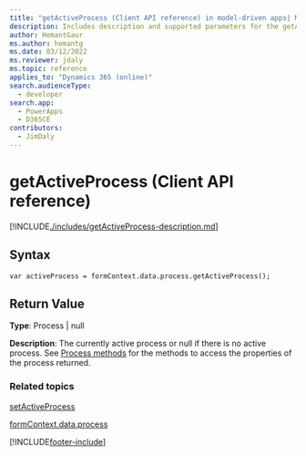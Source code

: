 ```yaml
---
title: "getActiveProcess (Client API reference) in model-driven apps| MicrosoftDocs"
description: Includes description and supported parameters for the getActiveProcess method.
author: HemantGaur
ms.author: hemantg
ms.date: 03/12/2022
ms.reviewer: jdaly
ms.topic: reference
applies_to: "Dynamics 365 (online)"
search.audienceType: 
  - developer
search.app: 
  - PowerApps
  - D365CE
contributors:
  - JimDaly
---
```

# getActiveProcess (Client API reference)



[!INCLUDE[./includes/getActiveProcess-description.md](./includes/getActiveProcess-description.md)]

## Syntax

`var activeProcess = formContext.data.process.getActiveProcess();`

## Return Value

**Type**: Process | null

**Description**: The currently active process or null if there is no active process. See [Process methods](../../formContext-data-process.md#process-methods) for the methods to access the properties of the process returned.

### Related topics

[setActiveProcess](setActiveProcess.md)

[formContext.data.process](../../formContext-data-process.md)
 




[!INCLUDE[footer-include](../../../../../../includes/footer-banner.md)]
